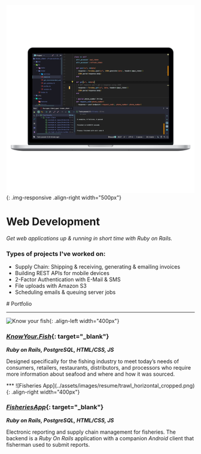 ---
---

![Ruby on Rails](/assets/images/resume/rubymine_macbookpro15_mockuphone.png){: .img-responsive .align-right width="500px"}

# <i class="fa fa-gem"></i> Web Development
_Get web applications up & running in short time with Ruby on Rails._

### Types of projects I've worked on:

<ul class="fa-ul">
  <li><i class="fa fa-li fa-check-square" aria-hidden="true"></i>Supply Chain: Shipping & receiving, generating & emailing invoices</li>
  <li><i class="fa fa-li fa-check-square" aria-hidden="true"></i>Building REST APIs for mobile devices</li>
  <li><i class="fa fa-li fa-check-square" aria-hidden="true"></i>2-Factor Authentication with E-Mail & SMS</li>
  <li><i class="fa fa-li fa-check-square" aria-hidden="true"></i>File uploads with Amazon S3</li>
  <li><i class="fa fa-li fa-check-square" aria-hidden="true"></i>Scheduling emails & queuing server jobs</li>
</ul>

<div style="clear: right;"></div>
# Portfolio

***
![Know your fish](../assets/images/resume/knowyourfish.png){: .align-left width="400px"}

### [_KnowYour.Fish_](https://knowyour.fish/){: target="_blank"}
_**Ruby on Rails, PostgreSQL, HTML/CSS, JS**_
  
 Designed specifically for the fishing industry to meet today’s needs of consumers, retailers, restaurants, distributors, and processors who require more information about seafood and where and how it was sourced.

<div style="clear: left;"></div>
***
![Fisheries App](../assets/images/resume/trawl_horizontal_cropped.png){: .align-right width="400px"}

### [_FisheriesApp_](https://fisheriesapp.com/){: target="_blank"}
_**Ruby on Rails, PostgreSQL, HTML/CSS, JS**_

Electronic reporting and supply chain management for fisheries. The backend is a _Ruby On Rails_ application with a companion _Android_ client that fisherman used to submit reports.

<div style="clear: right;"></div>
